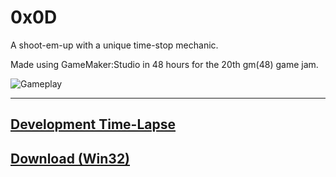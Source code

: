 # 0x0D
A shoot-em-up with a unique time-stop mechanic.

Made using GameMaker:Studio in 48 hours for the 20th gm(48) game jam.

![Gameplay](http://dl.blokatt.net/img/0x0d/scr_stop.png)

---
## [Development Time-Lapse](https://www.youtube.com/watch?v=iUG4qwoHgy8)
## [Download (Win32)](http://www.gm48.net/game/?id=346)
